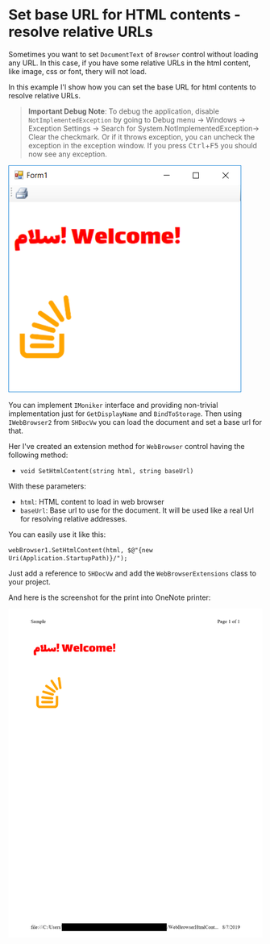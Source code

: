 ﻿# Set base URL for HTML contents - resolve relative URLs

Sometimes you want to set `DocumentText` of `Browser` control without loading any URL. In this case, if you have some relative URLs in the html content, like image, css or font, thery will not load.

In this example I'l show how you can set the base URL for html contents to resolve relative URLs.

> **Important Debug Note**: To debug the application, disable `NotImplementedException` by going to Debug menu → Windows → Exception Settings → Search for System.NotImplementedException→ Clear the checkmark. Or if it throws exception, you can uncheck the exception in the exception window.
> If you press <kbd>Ctrl</kbd>+<kbd>F5</kbd> you should now see any exception.


![Screenshot](image.png)


You can implement `IMoniker` interface and providing non-trivial implementation just for `GetDisplayName` and `BindToStorage`. Then using `IWebBrowser2` from `SHDocVw` you can load the document and set a base url for that.

Her I've created an extension method for `WebBrowser` control having the following method:

* `void SetHtmlContent(string html, string baseUrl)`

With these parameters:

* `html`: HTML content to load in web browser
* `baseUrl`: Base url to use for the document. It will be used like a real Url for resolving relative addresses.

You can easily use it like this:

    webBrowser1.SetHtmlContent(html, $@"{new Uri(Application.StartupPath)}/");


Just add a reference to `SHDocVw` and add the `WebBrowserExtensions` class to your project.

And here is the screenshot for the print into OneNote printer:

![print](print.png)